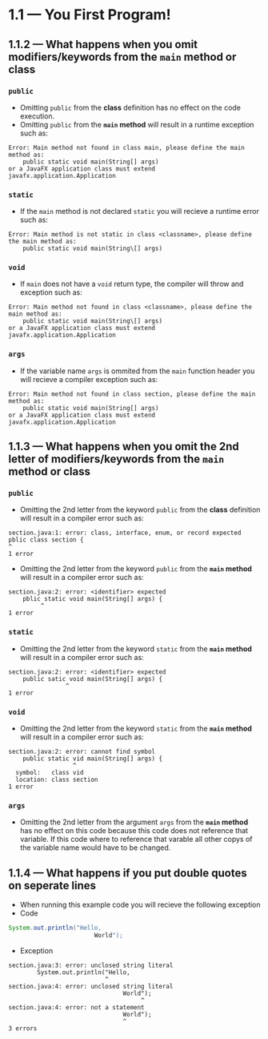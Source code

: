 # 1.1 — You First Program!

## 1.1.2 — What happens when you omit modifiers/keywords from the `main` method or class

### `public`
- Omitting `public` from the **class** definition has no effect on the code execution.
- Omitting `public` from the **`main` method** will result in a runtime exception such as:
```
Error: Main method not found in class main, please define the main method as:
    public static void main(String[] args)
or a JavaFX application class must extend javafx.application.Application
```

### `static`
- If the `main` method is not declared `static` you will recieve a runtime error such as: 
```
Error: Main method is not static in class <classname>, please define the main method as:
    public static void main(String\[] args)
```

### `void`
- If `main` does not have a `void` return type, the compiler will throw and exception such as:
```
Error: Main method not found in class <classname>, please define the main method as:
    public static void main(String\[] args)
or a JavaFX application class must extend javafx.application.Application
````

### `args`
- If the variable name `args` is ommited from the `main` function header you will recieve a compiler exception such as:
```
Error: Main method not found in class section, please define the main method as:
    public static void main(String[] args)
or a JavaFX application class must extend javafx.application.Application
```

## 1.1.3 — What happens when you omit the 2nd letter of modifiers/keywords from the `main` method or class

### `public`
- Omitting the 2nd letter from the keyword `public` from the **class** definition will result in a compiler error such as:
```
section.java:1: error: class, interface, enum, or record expected
pblic class section {
^
1 error
```
- Omitting the 2nd letter from the keyword `public` from the **`main` method** will result in a compiler error such as:
```
section.java:2: error: <identifier> expected
    pblic static void main(String[] args) {
         ^
1 error
```

### `static`
- Omitting the 2nd letter from the keyword `static` from the **`main` method** will result in a compiler error such as:
```
section.java:2: error: <identifier> expected
    public satic void main(String[] args) {
                ^
1 error
```

### `void`
- Omitting the 2nd letter from the keyword `static` from the **`main` method** will result in a compiler error such as:
```
section.java:2: error: cannot find symbol
    public static vid main(String[] args) {
                  ^
  symbol:   class vid
  location: class section
1 error
```

### `args`
- Omitting the 2nd letter from the argument `args` from the **`main` method** has no effect on this code because this code does not reference that variable. If this code where to reference that varable all other copys of the variable name would have to be changed.

## 1.1.4 — What happens if you put double quotes on seperate lines
- When running this example code you will recieve the following exception
- Code
```java
System.out.println("Hello,
                        World");
```
- Exception
```
section.java:3: error: unclosed string literal
        System.out.println("Hello,
                           ^
section.java:4: error: unclosed string literal
                                World");
                                     ^
section.java:4: error: not a statement
                                World");
                                ^
3 errors
```

